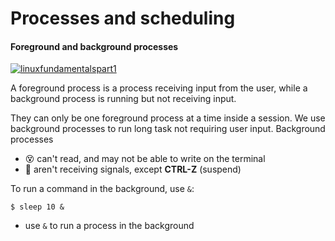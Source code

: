 # Processes and scheduling

<div class="row row-cols-md-2"><div>
</div><div>

#### Foreground and background processes

[![linuxfundamentalspart1](../../../cybersecurity/_badges/thm/linuxfundamentalspart1.svg)](https://tryhackme.com/room/linuxfundamentalspart1)

A foreground process is a process receiving input from the user, while a background process is running but not receiving input.

They can only be one foreground process at a time inside a session. We use background processes to run long task not requiring user input. Background processes

* 😵 can't read, and may not be able to write on the terminal
* 🔕 aren't receiving signals, except **CTRL-Z** (suspend)

To run a command in the background, use `&`:

```shell!
$ sleep 10 &
```

* use `&` to run a process in the background
</div></div>

